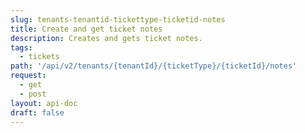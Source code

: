 ```yaml
---
slug: tenants-tenantid-tickettype-ticketid-notes
title: Create and get ticket notes
description: Creates and gets ticket notes.
tags:
  - tickets
path: '/api/v2/tenants/{tenantId}/{ticketType}/{ticketId}/notes'
request:
  - get
  - post
layout: api-doc
draft: false
---
```

